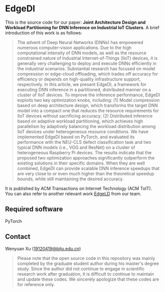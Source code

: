 # EdgeDI

This is the source code for our paper: **Joint Architecture Design and Workload Partitioning for DNN Inference on Industrial IoT Clusters**. A brief introduction of this work is as follows:

> The advent of Deep Neural Networks (DNNs) has empowered numerous computer-vision applications. Due to the high computational intensity of DNN models, as well as the resource constrained nature of Industrial Internet-of-Things (IIoT) devices, it is generally very challenging to deploy and execute DNNs efficiently in the industrial scenarios. Substantial research has focused on model compression or edge-cloud offloading, which trades off accuracy for efficiency or depends on high-quality infrastructure support, respectively. In this article, we present EdgeDI, a framework for executing DNN inference in a partitioned, distributed manner on a cluster of IIoT devices. To improve the inference performance, EdgeDI exploits two key optimization knobs, including: (1) Model compression based on deep architecture design, which transforms the target DNN model into a compact one that reduces the resource requirements for IIoT devices without sacrificing accuracy; (2) Distributed inference based on adaptive workload partitioning, which achieves high parallelism by adaptively balancing the workload distribution among IIoT devices under heterogeneous resource conditions. We have implemented EdgeDI based on PyTorch, and evaluated its performance with the NEU-CLS defect classification task and two typical DNN models (i.e., VGG and ResNet) on a cluster of heterogeneous Raspberry Pi devices. The results indicate that the proposed two optimization approaches significantly outperform the existing solutions in their specific domains. When they are well combined, EdgeDI can provide scalable DNN inference speedups that are very close to or even much higher than the theoretical speedup bounds, while still maintaining the desired accuracy.

It is published by ACM Transactions on Internet Technology (ACM ToIT). You can also refer to another relevant work [EdgeLD](https://github.com/fangvv/EdgeLD) from our team.

## Required software

PyTorch

## Contact

Wenyuan Xu (19120419@bjtu.edu.cn)

> Please note that the open source code in this repository was mainly completed by the graduate student author during his master's degree study. Since the author did not continue to engage in scientific research work after graduation, it is difficult to continue to maintain and update these codes. We sincerely apologize that these codes are for reference only.
